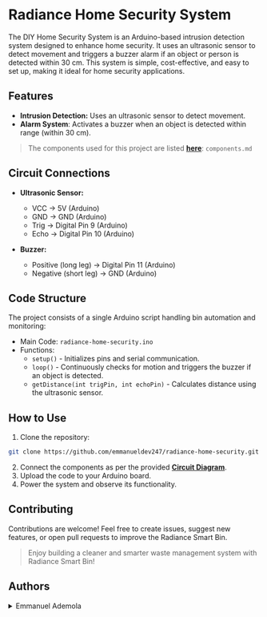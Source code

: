 # Radiance Home Security System

The DIY Home Security System is an Arduino-based intrusion detection system designed to enhance home security. It uses an ultrasonic sensor to detect movement and triggers a buzzer alarm if an object or person is detected within 30 cm. This system is simple, cost-effective, and easy to set up, making it ideal for home security applications.

## Features

- **Intrusion Detection:** Uses an ultrasonic sensor to detect movement.
- **Alarm System**: Activates a buzzer when an object is detected within range (within 30 cm).

> The components used for this project are listed [**here**](./components.md): `components.md`

## Circuit Connections

- **Ultrasonic Sensor:**
  - VCC → 5V (Arduino)
  - GND → GND (Arduino)
  - Trig → Digital Pin 9 (Arduino)
  - Echo → Digital Pin 10 (Arduino)

- **Buzzer:**
  - Positive (long leg) → Digital Pin 11 (Arduino)
  - Negative (short leg) → GND (Arduino)

## Code Structure

The project consists of a single Arduino script handling bin automation and monitoring:

- Main Code: `radiance-home-security.ino`
- Functions:
  - `setup()` - Initializes pins and serial communication.
  - `loop()` - Continuously checks for motion and triggers the buzzer if an object is detected.
  - `getDistance(int trigPin, int echoPin)` - Calculates distance using the ultrasonic sensor.

## How to Use

1. Clone the repository:

```sh
git clone https://github.com/emmanueldev247/radiance-home-security.git
```

2. Connect the components as per the provided [**Circuit Diagram**](./radiance-home-security-circuit-diagram.jpg).
3. Upload the code to your Arduino board.
4. Power the system and observe its functionality.

## Contributing

Contributions are welcome! Feel free to create issues, suggest new features, or open pull requests to improve the Radiance Smart Bin.

> Enjoy building a cleaner and smarter waste management system with Radiance Smart Bin!

## Authors

<details>
    <summary>Emmanuel Ademola</summary>
    <ul>
    <li><a href="https://www.github.com/emmanueldev247">Github</a></li>
    <li><a href="https://www.twitter.com/emmanueldev247">Twitter</a></li>
    <li><a href="mailto:mailemmydee@gmail.com">E-mail</a></li>
    <li><a href="https://emmanueldev247.publicvm.com">Portfolio</a></li>
    </ul>
</details>
